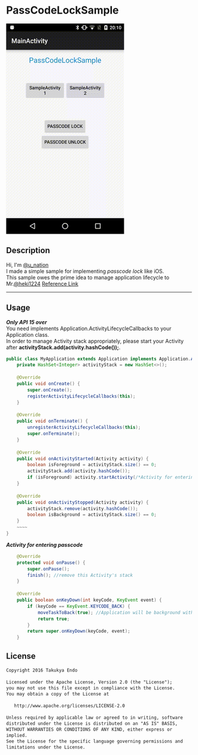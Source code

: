 # PassCodeLockSample
![](art/passcodelock.gif)

## Description
Hi, I'm [@u_nation](https://twitter.com/u_nation)  
I made a simple sample for implementing *passcode lock* like iOS.  
This sample owes the prime idea to manage application lifecycle to Mr.[@heki1224](https://twitter.com/heki1224) [Reference Link](http://www.slideshare.net/heki1224/android-45736528)
****
## Usage 
***Only API 15 over***  
You need implements Application.ActivityLifecycleCallbacks to your Application class.  
In order to manage Activity stack appropriately, please start your Activity after **activityStack.add(activity.hashCode());**.
```java
public class MyApplication extends Application implements Application.ActivityLifecycleCallbacks {
    private HashSet<Integer> activityStack = new HashSet<>();

    @Override
    public void onCreate() {
        super.onCreate();
        registerActivityLifecycleCallbacks(this);
    }

    @Override
    public void onTerminate() {
        unregisterActivityLifecycleCallbacks(this);
        super.onTerminate();
    }
    
    @Override
    public void onActivityStarted(Activity activity) {
        boolean isForeground = activityStack.size() == 0;
        activityStack.add(activity.hashCode());
        if (isForeground) activity.startActivity(/*Activity for entering passcode*/);
    }

    @Override
    public void onActivityStopped(Activity activity) {
        activityStack.remove(activity.hashCode());
        boolean isBackground = activityStack.size() == 0;
    }
    ~~~~
}
```
  
***Activity for entering passcode***  
```java
    @Override
    protected void onPause() {
        super.onPause();
        finish(); //remove this Activity's stack
    }

    @Override
    public boolean onKeyDown(int keyCode, KeyEvent event) {
        if (keyCode == KeyEvent.KEYCODE_BACK) {
            moveTaskToBack(true); //Application will be background without regard for Activity stack
            return true;
        }
        return super.onKeyDown(keyCode, event);
    }
```
## License

```
Copyright 2016 Takukya Endo

Licensed under the Apache License, Version 2.0 (the "License");
you may not use this file except in compliance with the License.
You may obtain a copy of the License at

   http://www.apache.org/licenses/LICENSE-2.0

Unless required by applicable law or agreed to in writing, software
distributed under the License is distributed on an "AS IS" BASIS,
WITHOUT WARRANTIES OR CONDITIONS OF ANY KIND, either express or implied.
See the License for the specific language governing permissions and
limitations under the License.
```
